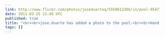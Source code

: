 ```yaml
---
link: http://www.flickr.com/photos/joseduarteq/5559812386/in/pool-95477519@N00
date: 2011-03-25 22:45 UTC
published: true
title: "<br><br>jose.duarte has added a photo to the pool:<br><br>Hand-made"
tags: []
---
```



